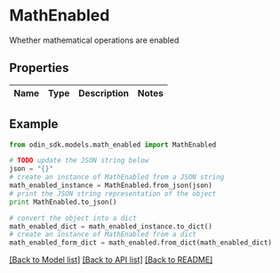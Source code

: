 # MathEnabled

Whether mathematical operations are enabled

## Properties

Name | Type | Description | Notes
------------ | ------------- | ------------- | -------------

## Example

```python
from odin_sdk.models.math_enabled import MathEnabled

# TODO update the JSON string below
json = "{}"
# create an instance of MathEnabled from a JSON string
math_enabled_instance = MathEnabled.from_json(json)
# print the JSON string representation of the object
print MathEnabled.to_json()

# convert the object into a dict
math_enabled_dict = math_enabled_instance.to_dict()
# create an instance of MathEnabled from a dict
math_enabled_form_dict = math_enabled.from_dict(math_enabled_dict)
```
[[Back to Model list]](../README.md#documentation-for-models) [[Back to API list]](../README.md#documentation-for-api-endpoints) [[Back to README]](../README.md)


